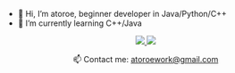 - 👋 Hi, I’m atoroe, beginner developer in Java/Python/C++
- 🌱 I’m currently learning C++/Java
<p align='center'>
   <a href="https://discord.com/users/701688835976724532">
       <img src="https://img.shields.io/badge/Discord-7289DA?style=for-the-badge&logo=discord&logoColor=white"/>
   </a>
   <a href="https://t.me/Atoroe">
       <img src="https://img.shields.io/badge/Telegram-2CA5E0?style=for-the-badge&logo=telegram&logoColor=white"/>
   </a>
<p align='center'>
   📫 Contact me: <a href='mailto:atoroework@gmail.com'>atoroework@gmail.com</a>
</p>

<!---
atoroe5/atoroe5 is a ✨ special ✨ repository because its `README.md` (this file) appears on your GitHub profile.
You can click the Preview link to take a look at your changes.
--->
